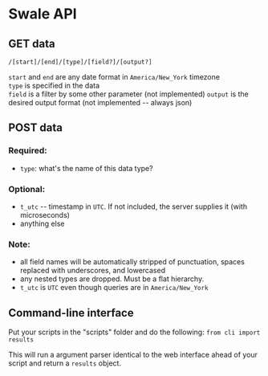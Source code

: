 # Swale API

## GET data
`/[start]/[end]/[type]/[field?]/[output?]`

`start` and `end` are any date format in `America/New_York` timezone  
`type` is specified in the data  
`field` is a filter by some other parameter (not implemented)
`output` is the desired output format (not implemented -- always json)


## POST data

### Required:
- `type`: what's the name of this data type?


### Optional:
- `t_utc` -- timestamp in `UTC`. If not included, the server supplies it (with microseconds)
- anything else

### Note:
- all field names will be automatically stripped of punctuation, spaces replaced with underscores, and lowercased
- any nested types are dropped. Must be a flat hierarchy.
- `t_utc` is `UTC` even though queries are in `America/New_York`


## Command-line interface

Put your scripts in the "scripts" folder and do the following: `from cli import results`

This will run a argument parser identical to the web interface ahead of your script and return a `results` object.    

